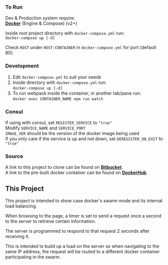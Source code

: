 ### To Run

Dev & Production system require:  
**[<u>Docker</u>](https://docs.docker.com/engine/installation/)** (Engine & Compose) (v2+)  

Inside root project directory with `docker-compose.yml` run:  
`docker-compose up [-d]`   

Check `HOST` under `HOST:CONTAINER` in `docker-compose.yml` for port (default 80).  

### Development  
1) Edit `docker-compose.yml` to suit your needs   
2) Inside directory with `docker-compose.yml` run:  
`docker-compose up [-d]`  
3) To run webpack inside the container, in another tab/pane run:  
`docker exec CONTAINER_NAME npm run watch`  

### Consul

If using with consul, set `REGISTER_SERVICE` to `"true"`  
Modify `SERVICE_NAME` and `SERVICE_PORT`  
`IMAGE_VER` should be the version of the docker image being used  
If you only care if the service is up and not down, set `DEREGISTER_ON_EXIT` to `"true"`

### Source
A link to this project to clone can be found on **[<u>Bitbucket</u>](https://bitbucket.org/JestrJ/swarm-example)**.  
A link to the pre-built docker container can be found on **[<u>DockerHub</u>](https://hub.docker.com/r/jestrr/swarm-example/)**.  


## This Project
This project is intended to show case docker's swarm mode and its internal load balancing.

When browsing to the page, a timer is set to send a request once a second to the server
to retrieve certain information.  

The server is programmed to respond to that request 2 seconds after receiving it.  

This is intended to build up a load on the server so when navigating to the same IP address,
the request will be routed to a different docker container participating in the swarm.
